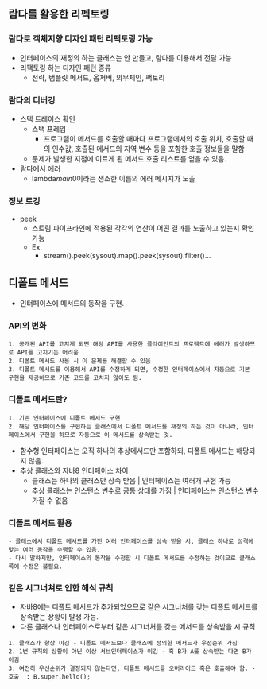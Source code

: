 ## 람다를 활용한 리펙토링

### 람다로 객체지향 디자인 패턴 리팩토링 가능

* 인터페이스의 재정의 하는 클래스는 안 만들고, 람다를 이용해서 전달 가능
* 리팩토링 하는 디자인 패턴 종류
  * 전략, 탬플릿 메서드, 옵저버, 의무체인, 팩토리

### 람다의 디버깅

* 스택 트레이스 확인
  * 스택 프레임
    * 프로그램이 메서드를 호출할 때마다 프로그램에서의 호출 위치, 호출할 때의 인수값, 호출된 메서드의 지역 변수 등을 포함한 호출 정보들을 말함
  * 문제가 발생한 지점에 이르게 된 메서드 호출 리스트를 얻을 수 있음.
* 람다에서 에러
  * lambda$main$0이라는 생소한 이름의 에러 메시지가 노출

### 정보 로깅

* peek
  * 스트림 파이프라인에 적용된 각각의 연산이 어떤 결과를 노출하고 있는지 확인 가능
  * Ex.
    * stream().peek(sysout).map().peek(sysout).filter()...



## 디폴트 메서드

* 인터페이스에 메서드의 동작을 구현.

### API의 변화

~~~ 
1. 공개된 API를 고치게 되면 해당 API를 사용한 클라이언트의 프로젝트에 에러가 발생하므로 API를 고치기는 어려움
2. 디폴트 메서드 사용 시 이 문제를 해결할 수 있음
3. 디폴트 메서드를 이용해서 API를 수정하게 되면, 수정한 인터페이스에서 자동으로 기본 구현을 제공하므로 기존 코드를 고치지 않아도 됨.
~~~

### 디폴트 메서드란?

~~~ 디폴트
1. 기존 인터페이스에 디폴트 메서드 구현
2. 해당 인터페이스를 구현하는 클래스에서 디폴트 메서드를 재정의 하는 것이 아니라, 인터페이스에서 구현을 하므로 자동으로 이 메서드를 상속받는 것.
~~~

* 함수형 인터페이스는 오직 하나의 추상메서드만 포함하되, 디폴트 메서드는 해당되지 않음.
* 추상 클래스와 자바8 인터페이스 차이
  * 클래스는 하나의 클래스만 상속 받음 | 인터페이스는 여러개 구현 가능
  * 추상 클래스는 인스턴스 변수로 공통 상태를 가짐 | 인터페이스는 인스턴스 변수 가질 수 없음

### 디폴트 메서드 활용

~~~ 디폴트 메서드 활용
- 클래스에서 디폴트 메서드를 가진 여러 인터페이스를 상속 받을 시, 클래스 하나로 성격에 맞는 여러 동작을 수행할 수 있음.
- 다시 말하지만, 인터페이스의 동작을 수정할 시 디폴트 메서드를 수정하는 것이므로 클래스 쪽에 수정은 불필요.
~~~

### 같은 시그너쳐로 인한 해석 규칙

* 자바8에는 디폴트 메서드가 추가되었으므로 같은 시그너처를 갖는 디폴트 메서드를 상속받는 상황이 발생 가능.
* 다른 클래스나 인터페이스로부터 같은 시그너처를 갖는 메서드를 상속받을 시 규칙

~~~ 해석규칙
1. 클래스가 항상 이김 - 디폴트 메서드보다 클래스에 정의한 메서드가 우선순위 가짐
2. 1번 규칙의 상황이 아닌 이상 서브인터페이스가 이김 - 혹 B가 A를 상속받는 다면 B가 이김
3. 여전히 우선순위가 결정되지 않는다면, 디폴트 메서드를 오버라이드 혹은 호출해야 함. - 호출  : B.super.hello();
~~~

